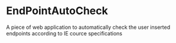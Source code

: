 # EndPointAutoCheck
A piece of web application to automatically check the user inserted endpoints according to IE cource specifications
